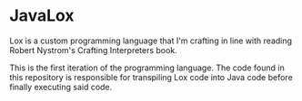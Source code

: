 # JavaLox

Lox is a custom programming language that I'm crafting in line with reading Robert Nystrom's Crafting Interpreters book.

This is the first iteration of the programming language. The code found in this repository is responsible for transpiling Lox code into Java code before finally executing said code.
